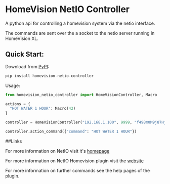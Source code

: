 # HomeVision NetIO Controller

A python api for controlling a homevision system via the netio interface.

The commands are sent over the a socket to the netio server running in HomeVision XL.

## Quick Start:

Download from [PyPI](https://pypi.org/project/homevision-netio-controller):
```bash
pip install homevision-netio-controller
```

Usage:
```python
from homevision_netio_controller import HomeVisionController, Macro

actions = {
  "HOT WATER 1 HOUR": Macro(42)
}

controller = HomeVisionController("192.168.1.100", 9999, "f498m0M9j87Hj743RgK8HI", actions = actions)

controller.action_command({"command": "HOT WATER 1 HOUR"})
```

##Links

For more information on NetIO visit it's [homepage](https://netioapp.com/en/)

For more information on NetIO Homevision plugin visit the [website](http://hv.tclcode.com/netio.html)

For more information on further commands see the help pages of the plugin.
